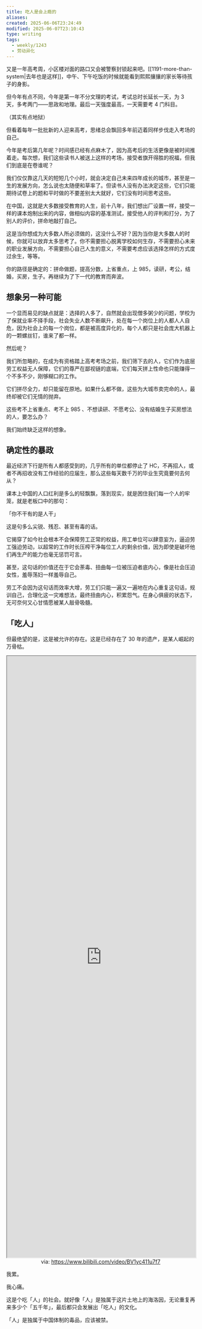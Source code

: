 ```yaml
---
title: 吃人是会上瘾的
aliases:
created: 2025-06-06T23:24:49
modified: 2025-06-07T23:10:43
type: writing
tags:
  - weekly/1243
  - 劳动异化
---
```


又是一年高考周，小区楼对面的路口又会被警察封锁起来吧。[[1191-more-than-system|去年也是这样]]，中午、下午吃饭的时候就能看到熙熙攘攘的家长等待孩子的身影。

但今年有点不同，今年是第一年不分文理的考试，考试总时长延长一天，为 3 天，多考两门——思政和地理。最后一天强度最高，一天需要考 4 门科目。

（其实有点地狱）

但看着每年一批批新的人迎来高考，思绪总会飘回多年前迈着同样步伐走入考场的自己。

今年是考后第几年呢？时间感已经有点麻木了，因为高考后的生活更像是被时间推着走。每次想，我们这些读书人被送上这样的考场，接受者旗开得胜的祝福，但我们到底是在卷谁呢？

我们仅仅靠这几天的短短几个小时，就会决定自己未来四年成长的城市，甚至是一生的发展方向，怎么说也太随便和草率了。但读书人没有办法决定这些，它们只能期待试卷上的题和平时做的不要差别太大就好，它们没有时间思考这些。

在中国，这就是大多数接受教育的人生，前十八年，我们想出厂设置一样，接受一样的课本炮制出来的内容，做相似内容的基准测试，接受他人的评判和打分，为了别人的评价，拼命地敲打自己。

这是当你想成为大多数人所必须做的，这没什么不好？因为当你是大多数人的时候，你就可以放弃太多思考了。你不需要担心脱离学校如何生存，不需要担心未来的职业发展方向，不需要担心自己人生的意义，不需要考虑应该选择怎样的方式度过余生，等等。

你的路径是确定的：拼命做题，提高分数，上省重点，上 985，读研，考公，结婚，买房，生子。再继续为了下一代的教育而奔波。

## 想象另一种可能

一个显而易见的缺点就是：选择的人多了，自然就会出现僧多粥少的问题，学校为了保就业率不择手段，社会失业人数不断飙升，处在每一个岗位上的人都人人自危，因为社会上的每一个岗位，都是被高度异化的，每个人都只是社会庞大机器上的一颗螺丝钉，谁来了都一样。

然后呢？

我们所忽略的，在成为有资格踏上高考考场之前，我们筛下去的人，它们作为底层劳工权益无人保障，它们的尊严在鄙视链的底端，它们每天拼上性命也只能赚得一个不多不少，刚够糊口的工作。

它们拼尽全力，却只能留在原地。如果什么都不做，这些为大城市卖完命的人，最终却被它们无情的抛弃。

这些考不上省重点、考不上 985 、不想读研、不愿考公、没有结婚生子买房想法的人，要怎么办？

我们始终缺乏这样的想象。

## 确定性的暴政

最近经济下行是所有人都感受到的，几乎所有的单位都停止了 HC，不再招人，或者不再招收没有工作经验的应届生，那么这些每天数千万的毕业生究竟要何去何从？

课本上中国的人口红利是多么的轻飘飘，落到现实，就是困住我们每一个人的牢笼，就是老板口中的那句：

「你不干有的是人干」

这是句多么尖锐、残忍、甚至有毒的话。

它揭穿了如今社会根本不会保障劳工正常的权益，用工单位可以肆意妄为，逼迫劳工强迫劳动，以超常的工作时长压榨干净每位工人的剩余价值，因为即使是破坏他们再生产的能力也毫无惩罚可言。

甚至，这句话的价值还在于它会荼毒、扭曲每一位被压迫者底内心，像是社会压迫女性，羞辱荡妇一样羞辱自己。

劳工不会因为这句话而效率大增，劳工们只能一遍又一遍地在内心重复这句话，规训自己，合理化这一灾难想法，最终扭曲内心，积累怨气。在身心俱疲的状态下，无可奈何又心甘情愿被某人敲骨吸髓。

## 「吃人」

但最绝望的是，这是被允许的存在。这是已经存在了 30 年的遗产，是某人崛起的万骨枯。

<iframe src='https://player.bilibili.com/player.html?isOutside=true&bvid=BV1yc411u7f7&p=1&autoplay=false' style='height:40vh;width:100%' class='iframe-radius' allow='fullscreen'></iframe>
<center>via: <a href='https://www.bilibili.com/video/BV1yc411u7f7' target='_blank' class='external-link'>https://www.bilibili.com/video/BV1yc411u7f7</a></center>

我累。

我心痛。

这是个吃「人」的社会。就好像「人」是独属于这片土地上的海洛因，无论重复再来多少个「五千年」，最后都只会发展出「吃人」的文化。

「人」是独属于中国体制的毒品，应该被禁。
